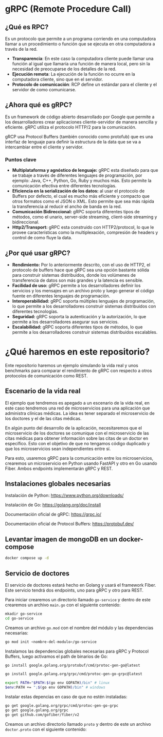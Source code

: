 # gRPC (Remote Procedure Call)

## ¿Qué es RPC?
Es un protocolo que permite a un programa corriendo en una computadora llamar a un procedimiento o función que se ejecuta en otra computadora a través de la red.

- **Transparencia**: En este caso la computadora cliente puede llamar una función al igual que llamaría una función de manera local, pero sin la necesidad de preocuparse de los detalles de la red.
- **Ejecución remota**: La ejecución de la función no ocurre en la computadora cliente, sino que en el servidor.
- **Protocolo de comunicación**:  RCP define un estándar para el cliente y el servidor de como comunicarse.


## ¿Ahora qué es gRPC?
Es un framework de código abierto desarrollado por Google que permite a los desarrolladores crear aplicaciones cliente-servidor de manera sencilla y eficiente. gRPC utiliza el protocolo HTTP/2 para la comunicación. 

gRCP usa Protocol Buffers (también conocido como protofub) que es una interfaz de lenguaje para definir la estructura de la data que se va a intercambiar entre el cliente y servidor.

### Puntos clave
- **Multiplataforma y agnóstico de lenguaje:** gRPC esta diseñado para que se trabaje a través de diferentes lenguajes de programación, por ejemplo: Java, C++, Python, Go, Ruby y muchos más. Esto permite la comunicación efectiva entre diferentes tecnologías. 
- **Eficiencia en la serialización de los datos:** al usar el protocolo de Buffers por defecto, el cual es mucho más eficiente y compacto que otros formatos como el JSON o XML. Esto permite que sea más rápida la transferencia al reducir el ancho de banda en la red.
- **Comunicación Bidireccional:** gRPC soporta diferentes tipos de métodos, como el unario, server-side streaming, client-side streaming y bidireccional. 
- **Http2/Transport:** gRPC esta construido con HTTP2/protocol, lo que le provee características como la multiplexación, compresión de headers y control de como fluye la data.

## ¿Por qué usar gRPC?
- **Rendimiento:** Por lo anteriormente descrito, con el uso de HTTP2, el protocolo de buffers hace que gRPC sea una opción bastante sólida para construir sistemas distribuidos, donde los volúmenes de transferencia de datos son más grandes y la latencia es sensible. 
- **Facilidad de uso:** gRPC permite a los desarrolladores definir los servicios y los mensajes en un archivo proto y luego generar el código fuente en diferentes lenguajes de programación.
- **Interoperabilidad:** gRPC soporta múltiples lenguajes de programación, lo que permite a los desarrolladores construir sistemas distribuidos con diferentes tecnologías.
- **Seguridad:** gRPC soporta la autenticación y la autorización, lo que permite a los desarrolladores asegurar sus servicios.
- **Escalabilidad:** gRPC soporta diferentes tipos de métodos, lo que permite a los desarrolladores construir sistemas distribuidos escalables.


# ¿Qué haremos en este repositorio?

Ente repositorio haremos un ejemplo simulando la vida real y unos benchmarks para comparar el rendimiento de gRPC con respecto a otros protocolos de comunicación como REST.


## Escenario de la vida real

El ejemplo que tendremos es apegado a un escenario de la vida real, en este caso tendremos una red de microservicios para una aplicación que administra clínicas médicas. La idea es tener separado el microservicio de los doctores y el de las citas médicas. 

En algún punto del desarrollo de la aplicación, necesitaremos que el microservicio de los doctores se comunique con el microservicio de las citas médicas para obtener información sobre las citas de un doctor en específico. Esto con el objetivo de que no tengamos código duplicado y que los microservicios sean independientes entre sí. 

Para esto, usaremos gRPC para la comunicación entre los microservicios, crearemos un microservicio en Python usando FastAPI y otro en Go usando Fiber. Ambos endpoints implementarán gRPC y REST.


## Instalaciones globales necesarias

Instalación de Python:
https://www.python.org/downloads/

Instalación de Go:
https://golang.org/doc/install

Documentación oficial de gRPC:
https://grpc.io/

Documentación oficial de Protocol Buffers:
https://protobuf.dev/

## Levantar imagen de mongoDB en un docker-compose
```bash
docker compose up -d
```

## Servicio de doctores
El servicio de doctores estará hecho en Golang y usará el framework Fiber. Este servicio tendrá dos endpoints, uno para gRPC y otro para REST.

Para iniciar crearemos un directorio llamado `go-service` y dentro de este crearemos un archivo `main.go` con el siguiente contenido:

```bash
mkadir go-service
cd go-service
```

Creamos un archivo `go.mod` con el nombre del módulo y las dependencias necesarias:

```bash
go mod init <nombre-del-modulo>/go-service
```

Instalamos las dependencias globales necesarias para gRPC y Protocol Buffers, luego activamos el path de binarios de Go:

```bash
go install google.golang.org/protobuf/cmd/protoc-gen-go@latest

go install google.golang.org/grpc/cmd/protoc-gen-go-grpc@latest

export PATH="$PATH:$(go env GOPATH)/bin" # linux
$env:PATH += ";$(go env GOPATH)/bin" # windows
```

Instalar estas depencias en caso de que no estén instaladas:

```bash
go get google.golang.org/grpc/cmd/protoc-gen-go-grpc
go get google.golang.org/grpc
go get github.com/gofiber/fiber/v2
```

Creamos un archivo directorio llamado `proto` y dentro de este un archivo `doctor.proto` con el siguiente contenido:

```proto
